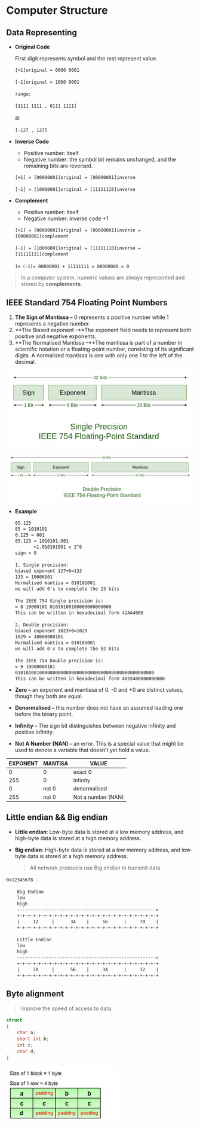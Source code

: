 # Computer Structure

## Data Representing

- **Original Code**
    
    First digit represents symbol and the rest represent value.
    
    ```
    [+1]original = 0000 0001
    
    [-1]original = 1000 0001
    
    range:
    
    [1111 1111 , 0111 1111]
    
    即
    
    [-127 , 127]
    ```
    
- **Inverse Code**
    - Positive number: itself.
    - Negative number: the symbol bit remains unchanged, and the remaining bits are reversed.
    
    ```
    [+1] = [00000001]original = [00000001]inverse
    
    [-1] = [10000001]original = [11111110]inverse
    ```
    
- **Complement**
    - Positive number: itself.
    - Negative number: inverse code +1
    
    ```
    [+1] = [00000001]original = [00000001]inverse = [00000001]complement
    
    [-1] = [10000001]original = [11111110]inverse = [11111111]complement
    
    1+（-1)= 00000001 + 11111111 = 00000000 = 0
    ```
    

> In a computer system, numeric values are always represented and stored by **complements**.
> 

## **IEEE Standard 754 Floating Point Numbers**

1. **The Sign of Mantissa –** 0 represents a positive number while 1 represents a negative number.
2. **The Biased exponent –**The exponent field needs to represent both positive and negative exponents. 
3. **The Normalised Mantissa –**The mantissa is part of a number in scientific notation or a floating-point number, consisting of its significant digits. A normalised mantissa is one with only one 1 to the left of the decimal.

![Untitled](single.png)

![Untitled](double.png)

- **Example**
    
    ```
    85.125
    85 = 1010101
    0.125 = 001
    85.125 = 1010101.001
           =1.010101001 x 2^6
    sign = 0
    
    1. Single precision:
    biased exponent 127+6=133
    133 = 10000101
    Normalised mantisa = 010101001
    we will add 0's to complete the 23 bits
    
    The IEEE 754 Single precision is:
    = 0 10000101 01010100100000000000000
    This can be written in hexadecimal form 42AA4000
    
    2. Double precision:
    biased exponent 1023+6=1029
    1029 = 10000000101
    Normalised mantisa = 010101001
    we will add 0's to complete the 52 bits
    
    The IEEE 754 Double precision is:
    = 0 10000000101 0101010010000000000000000000000000000000000000000000
    This can be written in hexadecimal form 4055480000000000
    ```
    
- **Zero –** an exponent and mantissa of 0. -0 and +0 are distinct values, though they both are equal.
- **Denormalised –** this number does not have an assumed leading one before the binary point.
- **Infinity –** The sign bit distinguishes between negative infinity and positive infinity.
- **Not A Number (NAN) –** an error. This is a special value that might be used to denote a variable that doesn’t yet hold a value.

| EXPONENT | MANTISA | VALUE |
| --- | --- | --- |
| 0 | 0 | exact 0 |
| 255 | 0 | Infinity |
| 0 | not 0 | denormalised |
| 255 | not 0 | Not a number (NAN) |

## Little endian && Big endian

- **Little endian**: Low-byte data is stored at a low memory address, and high-byte data is stored at a high memory address.
- **Big endian**: High-byte data is stored at a low memory address, and low-byte data is stored at a high memory address.
    
    > All network protocols use Big endian to transmit data.
    > 

```
0x12345678 ：

    Big Endian
    low
    high
    ---------------------------------------------------->
    +-+-+-+-+-+-+-+-+-+-+-+-+-+-+-+-+-+-+-+-+-+-+-+-+-+-+
    |     12     |      34    |     56      |     78    |
    +-+-+-+-+-+-+-+-+-+-+-+-+-+-+-+-+-+-+-+-+-+-+-+-+-+-+

    Little Endian
    low
    high
    ---------------------------------------------------->
    +-+-+-+-+-+-+-+-+-+-+-+-+-+-+-+-+-+-+-+-+-+-+-+-+-+-+
    |     78     |      56    |     34      |     12    |
    +-+-+-+-+-+-+-+-+-+-+-+-+-+-+-+-+-+-+-+-+-+-+-+-+-+-+
```

## Byte alignment

> Improve the speed of access to data.
> 

```cpp
struct
{
    char a;
    short int b;
    int c;
    char d;
}
```

![Untitled](alignment.png)